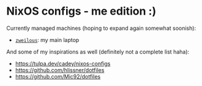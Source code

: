# NixOS configs - me edition :)

Currently managed machines (hoping to expand again somewhat soonish):

- [`zweilous`](machines/cryogonal/): my main laptop

And some of my inspirations as well (definitely not a complete list haha):
- https://tulpa.dev/cadey/nixos-configs
- https://github.com/hlissner/dotfiles
- https://github.com/Mic92/dotfiles
